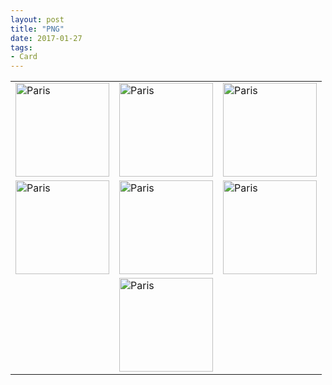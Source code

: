 ```yaml
---
layout: post
title: "PNG"
date: 2017-01-27
tags: 
- Card
---
```



<center>
<table>
<tr>
    <td><a target="_blank" href="http://www.aniket.co.uk/b/MWA/card/1.png">
  <img src="http://www.aniket.co.uk/b/MWA/card/s1.png" alt="Paris" style="width:150px">
</a></td>
    <td><a target="_blank" href="http://www.aniket.co.uk/b/MWA/card/3.png">
  <img src="http://www.aniket.co.uk/b/MWA/card/s3.png" alt="Paris" style="width:150px">
</a></td>
    <td><a target="_blank" href="http://www.aniket.co.uk/b/MWA/card/5a.png">
  <img src="http://www.aniket.co.uk/b/MWA/card/s5a.png" alt="Paris" style="width:150px">
</a></td>

</tr>
<tr>
    <td><a target="_blank" href="http://www.aniket.co.uk/b/MWA/card/2.png">
  <img src="http://www.aniket.co.uk/b/MWA/card/s2.png" alt="Paris" style="width:150px">
</a></td>
    <td><a target="_blank" href="http://www.aniket.co.uk/b/MWA/card/4.png">
  <img src="http://www.aniket.co.uk/b/MWA/card/s4.png" alt="Paris" style="width:150px">
</a></td>
    <td><a target="_blank" href="http://www.aniket.co.uk/b/MWA/card/6a.png">
  <img src="http://www.aniket.co.uk/b/MWA/card/s6a.png" alt="Paris" style="width:150px">
</a></td>
</tr>
	<tr>
		<td> </td>
	    <td><a target="_blank" href="http://www.aniket.co.uk/b/MWA/card/7.png">
	  <img src="http://www.aniket.co.uk/b/MWA/card/s7.png" alt="Paris" style="width:150px">
	</a></td>
		<td> </td>
	</tr>
</table>
</center>




